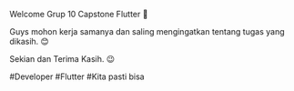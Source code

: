Welcome Grup 10 Capstone Flutter 👋

Guys mohon kerja samanya dan saling mengingatkan tentang tugas yang dikasih. 😊

Sekian dan Terima Kasih. 😉

#Developer #Flutter #Kita pasti bisa
